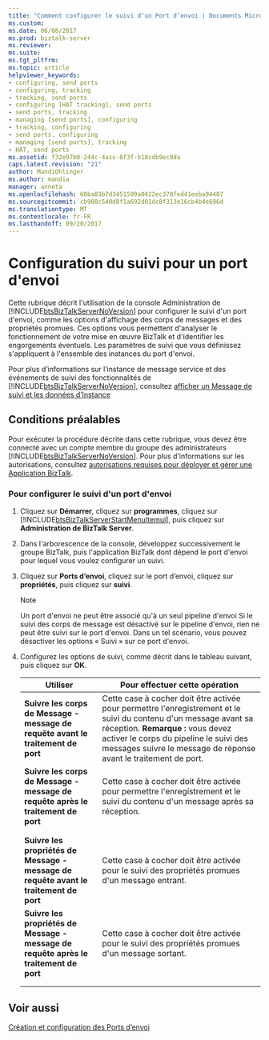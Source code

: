 ```yaml
---
title: "Comment configurer le suivi d’un Port d’envoi | Documents Microsoft"
ms.custom: 
ms.date: 06/08/2017
ms.prod: biztalk-server
ms.reviewer: 
ms.suite: 
ms.tgt_pltfrm: 
ms.topic: article
helpviewer_keywords:
- configuring, send ports
- configuring, tracking
- tracking, send ports
- configuring [HAT tracking], send ports
- send ports, tracking
- managing [send ports], configuring
- tracking, configuring
- send ports, configuring
- managing [send ports], tracking
- HAT, send ports
ms.assetid: f32e97b0-244c-4acc-8f3f-b18cdb9ec0da
caps.latest.revision: "21"
author: MandiOhlinger
ms.author: mandia
manager: anneta
ms.openlocfilehash: 60ba83b7d3451599a0422ec370fed41eeba94407
ms.sourcegitcommit: cb908c540d8f1a692d01dc8f313e16cb4b4e696d
ms.translationtype: MT
ms.contentlocale: fr-FR
ms.lasthandoff: 09/20/2017
---
```

# <a name="how-to-configure-tracking-for-a-send-port"></a>Configuration du suivi pour un port d'envoi
Cette rubrique décrit l'utilisation de la console Administration de [!INCLUDE[btsBizTalkServerNoVersion](../includes/btsbiztalkservernoversion-md.md)] pour configurer le suivi d'un port d'envoi, comme les options d'affichage des corps de messages et des propriétés promues. Ces options vous permettent d'analyser le fonctionnement de votre mise en œuvre BizTalk et d'identifier les engorgements éventuels. Les paramètres de suivi que vous définissez s'appliquent à l'ensemble des instances du port d'envoi.  
  
 Pour plus d’informations sur l’instance de message service et des événements de suivi des fonctionnalités de [!INCLUDE[btsBizTalkServerNoVersion](../includes/btsbiztalkservernoversion-md.md)], consultez [afficher un Message de suivi et les données d’Instance](../core/viewing-tracked-message-and-instance-data.md)  
  
## <a name="prerequisites"></a>Conditions préalables  
 Pour exécuter la procédure décrite dans cette rubrique, vous devez être connecté avec un compte membre du groupe des administrateurs [!INCLUDE[btsBizTalkServerNoVersion](../includes/btsbiztalkservernoversion-md.md)]. Pour plus d’informations sur les autorisations, consultez [autorisations requises pour déployer et gérer une Application BizTalk](../core/permissions-required-for-deploying-and-managing-a-biztalk-application.md).  
  
### <a name="to-configure-tracking-for-a-send-port"></a>Pour configurer le suivi d'un port d'envoi  
  
1.  Cliquez sur **Démarrer**, cliquez sur **programmes**, cliquez sur [!INCLUDE[btsBizTalkServerStartMenuItemui](../includes/btsbiztalkserverstartmenuitemui-md.md)], puis cliquez sur **Administration de BizTalk Server**.  
  
2.  Dans l'arborescence de la console, développez successivement le groupe BizTalk, puis l'application BizTalk dont dépend le port d'envoi pour lequel vous voulez configurer un suivi.  
  
3.  Cliquez sur **Ports d’envoi**, cliquez sur le port d’envoi, cliquez sur **propriétés**, puis cliquez sur **suivi**.  
  
    > [!NOTE]
    >  Un port d'envoi ne peut être associé qu'à un seul pipeline d'envoi Si le suivi des corps de message est désactivé sur le pipeline d'envoi, rien ne peut être suivi sur le port d'envoi. Dans un tel scénario, vous pouvez désactiver les options « Suivi » sur ce port d'envoi.  
  
4.  Configurez les options de suivi, comme décrit dans le tableau suivant, puis cliquez sur **OK**.  
  
    |Utiliser|Pour effectuer cette opération|  
    |--------------|----------------|  
    |**Suivre les corps de Message - message de requête avant le traitement de port**|Cette case à cocher doit être activée pour permettre l'enregistrement et le suivi du contenu d'un message avant sa réception. **Remarque :** vous devez activer le corps du pipeline le suivi des messages suivre le message de réponse avant le traitement de port.|  
    |**Suivre les corps de Message - message de requête après le traitement de port**|Cette case à cocher doit être activée pour permettre l'enregistrement et le suivi du contenu d'un message après sa réception.|  
    |||  
    |||  
    |**Suivre les propriétés de Message - message de requête avant le traitement de port**|Cette case à cocher doit être activée pour le suivi des propriétés promues d'un message entrant.|  
    |**Suivre les propriétés de Message - message de requête après le traitement de port**|Cette case à cocher doit être activée pour le suivi des propriétés promues d'un message sortant.|  
    |||  
    |||  
  
## <a name="see-also"></a>Voir aussi  
 [Création et configuration des Ports d’envoi](../core/creating-and-configuring-send-ports.md)